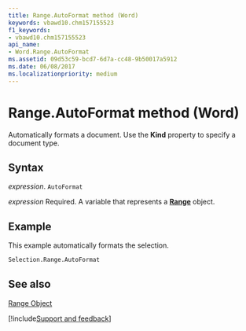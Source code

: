 ```yaml
---
title: Range.AutoFormat method (Word)
keywords: vbawd10.chm157155523
f1_keywords:
- vbawd10.chm157155523
api_name:
- Word.Range.AutoFormat
ms.assetid: 09d53c59-bcd7-6d7a-cc48-9b50017a5912
ms.date: 06/08/2017
ms.localizationpriority: medium
---
```



# Range.AutoFormat method (Word)

Automatically formats a document. Use the **Kind** property to specify a document type.


## Syntax

_expression_. `AutoFormat`

_expression_ Required. A variable that represents a **[Range](Word.Range.md)** object.


## Example

This example automatically formats the selection.


```vb
Selection.Range.AutoFormat
```


## See also


[Range Object](Word.Range.md)

[!include[Support and feedback](~/includes/feedback-boilerplate.md)]